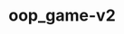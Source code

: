 # oop_game-v2
 <!-- Unit 4: OOP Game Show App -->
 
 <!-- Create a README.md file for your repo that explains what the project is and anything your user or fellow developers might need to know to use the project. -->
 
